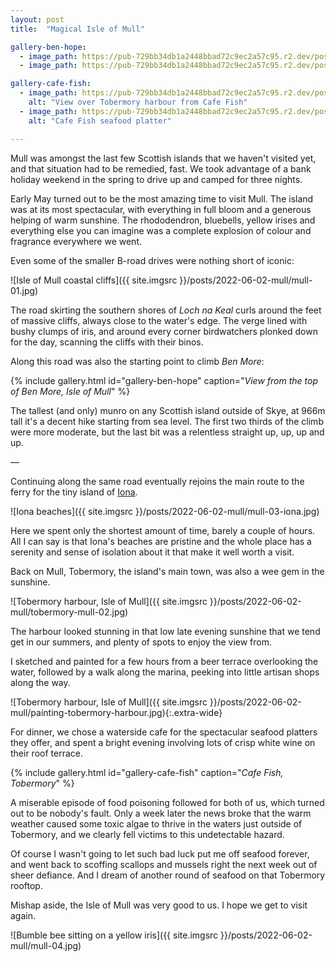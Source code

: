 ```yaml
---
layout: post
title:  "Magical Isle of Mull"

gallery-ben-hope:
  - image_path: https://pub-729bb34db1a2448bbad72c9ec2a57c95.r2.dev/posts/2022-06-02-mull/mull-02a-ben-more.jpg
  - image_path: https://pub-729bb34db1a2448bbad72c9ec2a57c95.r2.dev/posts/2022-06-02-mull/mull-02b-ben-more.jpg

gallery-cafe-fish:
  - image_path: https://pub-729bb34db1a2448bbad72c9ec2a57c95.r2.dev/posts/2022-06-02-mull/tobermory-cafe-fish-01.jpg
    alt: "View over Tobermory harbour from Cafe Fish"
  - image_path: https://pub-729bb34db1a2448bbad72c9ec2a57c95.r2.dev/posts/2022-06-02-mull/tobermory-cafe-fish-02.jpg
    alt: "Cafe Fish seafood platter"

---
```


Mull was amongst the last few Scottish islands that we haven't visited yet, and that situation had to be remedied, fast. We took advantage of a bank holiday weekend in the spring to drive up and camped for three nights.

Early May turned out to be the most amazing time to visit Mull. The island was at its most spectacular, with everything in full bloom and a generous helping of warm sunshine. The rhododendron, bluebells, yellow irises and everything else you can imagine was a complete explosion of colour and fragrance everywhere we went.

Even some of the smaller B-road drives were nothing short of iconic:

![Isle of Mull coastal cliffs]({{ site.imgsrc }}/posts/2022-06-02-mull/mull-01.jpg)

The road skirting the southern shores of _Loch na Keal_ curls around the feet of massive cliffs, always close to the water's edge. The verge lined with bushy clumps of iris, and around every corner birdwatchers plonked down for the day, scanning the cliffs with their binos.

Along this road was also the starting point to climb _Ben More_:

{% include gallery.html id="gallery-ben-hope" caption="_View from the top of Ben More, Isle of Mull_" %}

The tallest (and only) munro on any Scottish island outside of Skye, at 966m tall it's a decent hike starting from sea level. The first two thirds of the climb were more moderate, but the last bit was a relentless straight up, up, up and up. 

— 

Continuing along the same road eventually rejoins the main route to the ferry for the tiny island of [Iona](https://en.wikipedia.org/wiki/Iona).

![Iona beaches]({{ site.imgsrc }}/posts/2022-06-02-mull/mull-03-iona.jpg)

Here we spent only the shortest amount of time, barely a couple of hours. All I can say is that Iona's beaches are pristine and the whole place has a serenity and sense of isolation about it that make it well worth a visit.

Back on Mull, Tobermory, the island's main town, was also a wee gem in the sunshine.

![Tobermory harbour, Isle of Mull]({{ site.imgsrc }}/posts/2022-06-02-mull/tobermory-mull-02.jpg)

The harbour looked stunning in that low late evening sunshine that we tend get in our summers, and plenty of spots to enjoy the view from.

I sketched and painted for a few hours from a beer terrace overlooking the water, followed by a walk along the marina, peeking into little artisan shops along the way.

![Tobermory harbour, Isle of Mull]({{ site.imgsrc }}/posts/2022-06-02-mull/painting-tobermory-harbour.jpg){:.extra-wide}

For dinner, we chose a waterside cafe for the spectacular seafood platters they offer, and spent a bright evening involving lots of crisp white wine on their roof terrace.

{% include gallery.html id="gallery-cafe-fish" caption="_Cafe Fish, Tobermory_" %}

A miserable episode of food poisoning followed for both of us, which turned out to be nobody's fault. Only a week later the news broke that the warm weather caused some toxic algae to thrive in the waters just outside of Tobermory, and we clearly fell victims to this undetectable hazard. 

Of course I wasn't going to let such bad luck put me off seafood forever, and went back to scoffing scallops and mussels right the next week out of sheer defiance. And I dream of another round of seafood on that Tobermory rooftop.

Mishap aside, the Isle of Mull was very good to us. I hope we get to visit again.

![Bumble bee sitting on a yellow iris]({{ site.imgsrc }}/posts/2022-06-02-mull/mull-04.jpg)